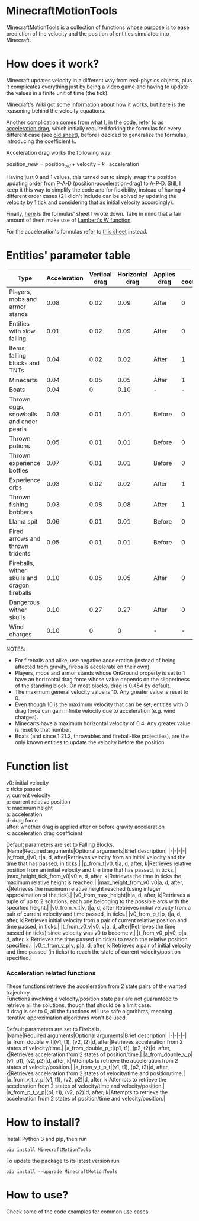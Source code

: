 # MinecraftMotionTools
MinecraftMotionTools is a collection of functions whose purpose is to ease prediction of the velocity and the position of entities simulated into Minecraft.
# How does it work?
Minecraft updates velocity in a different way from real-physics objects, plus it complicates everything just by being a video game and having to update the values in a finite unit of time (the tick).

Minecraft's Wiki got [some information](https://minecraft.wiki/w/Entity#Motion_of_entities) about how it works, but [here](https://hackmd.io/ySiQhr_SSUatNc6qAkbFcw) is the reasoning behind the velocity equations.

Another complication comes from what I, in the code, refer to as [acceleration drag](https://minecraft.wiki/w/Entity?oldid=3063842#cite_note-gravityBefore-5), which initially required forking the formulas for every different case (see [old sheet](https://hackmd.io/V9oMODQbT5mBA-o4OM76pA)), before I decided to generalize the formulas, introducing the coefficient `k`.

Acceleration drag works the following way:

$\text{position}\_{new}=\text{position}_{old}+\text{velocity}-k\cdot\text{acceleration}$

Having just 0 and 1 values, this turned out to simply swap the position updating order from P-A-D (position-acceleration-drag) to A-P-D. Still, I keep it this way to simplify the code and for flexibility, instead of having 4 different order cases (2 I didn't include can be solved by updating the velocity by 1 tick and considering that as initial velocity accordingly).

Finally, [here](https://hackmd.io/1t0ACyplTDKSgo-a1jA7nQ) is the formulas' sheet I wrote down. Take in mind that a fair amount of them make use of [Lambert's W function](https://en.wikipedia.org/wiki/Lambert_W_function).

For the acceleration's formulas refer to [this sheet](https://hackmd.io/vvFAdzekSn6R7vc9Mw8lxg?view) instead.
# Entities' parameter table
|Type|Acceleration|Vertical drag|Horizontal drag|Applies drag|k coefficient|
|-|-|-|-|-|-|
|Players, mobs and armor stands|0.08|0.02|0.09|After|0|
|Entities with slow falling|0.01|0.02|0.09|After|0|
|Items, falling blocks and TNTs|0.04|0.02|0.02|After|1|
|Minecarts|0.04|0.05|0.05|After|1|
|Boats|0.04|0|0.10|-|-|
|Thrown eggs, snowballs and ender pearls|0.03|0.01|0.01|Before|0|
|Thrown potions|0.05|0.01|0.01|Before|0|
|Thrown experience bottles|0.07|0.01|0.01|Before|0|
|Experience orbs|0.03|0.02|0.02|After|1|
|Thrown fishing bobbers|0.03|0.08|0.08|After|1|
|Llama spit|0.06|0.01|0.01|Before|0|
|Fired arrows and thrown tridents|0.05|0.01|0.01|Before|0|
|Fireballs, wither skulls and dragon fireballs|0.10|0.05|0.05|After|0|
|Dangerous wither skulls|0.10|0.27|0.27|After|0|
|Wind charges|0.10|0|0|-|-|

NOTES:
- For fireballs and alike, use negative acceleration (instead of being affected from gravity, fireballs accelerate on their own).
- Players, mobs and armor stands whose OnGround property is set to 1 have an horizontal drag force whose value depends on the slipperiness of the standing block. On most blocks, drag is 0.454 by default.
- The maximum general velocity value is 10. Any greater value is reset to 0.
- Even though 10 is the maximum velocity that can be set, entities with 0 drag force can gain infinite velocity due to acceleration (e.g. wind charges).
- Minecarts have a maximum horizontal velocity of 0.4. Any greater value is reset to that number.
- Boats (and since 1.21.2, throwables and fireball-like projectiles), are the only known entities to update the velocity before the position.
# Function list
v0: initial velocity<br>
t: ticks passed<br>
v: current velocity<br>
p: current relative position<br>
h: maximum height<br>
a: acceleration<br>
d: drag force<br>
after: whether drag is applied after or before gravity acceleration<br>
k: acceleration drag coefficient<br>

Default parameters are set to Falling Blocks.<br>
|Name|Required arguments|Optional arguments|Brief description|
|-|-|-|-|
|v_from_t|v0, t|a, d, after|Retrieves velocity from an initial velocity and the time that has passed, in ticks.|
|p_from_t|v0, t|a, d, after, k|Retrieves relative position from an initial velocity and the time that has passed, in ticks.|
|max_height_tick_from_v0|v0|a, d, after, k|Retrieves the time in ticks the maximum relative height is reached.|
|max_height_from_v0|v0|a, d, after, k|Retrieves the maximum relative height reached (using integer approximation of the tick).|
|v0_from_max_height|h|a, d, after, k|Retrieves a tuple of up to 2 solutions, each one belonging to the possible arcs with the specified height.|
|v0_from_v_t|v, t|a, d, after|Retrieves initial velocity from a pair of current velocity and time passed, in ticks.|
|v0_from_p_t|p, t|a, d, after, k|Retrieves initial velocity from a pair of current relative position and time passed, in ticks.|
|t_from_v0_v|v0, v|a, d, after|Retrieves the time passed (in ticks) since velocity was v0 to become v.|
|t_from_v0_p|v0, p|a, d, after, k|Retrieves the time passed (in ticks) to reach the relative position specified.|
|v0_t_from_v_p|v, p|a, d, after, k|Retrieves a pair of initial velocity and time passed (in ticks) to reach the state of current velocity/position specified.|
### Acceleration related functions
These functions retrieve the acceleration from 2 state pairs of the wanted trajectory.<br>
Functions involving a velocity/position state pair are not guaranteed to retrieve all the solutions, though that should be a limit case.<br>
If drag is set to 0, all the functions will use safe algorithms, meaning iterative approximation algorithms won't be used.

Default parameters are set to Fireballs.<br>
|Name|Required arguments|Optional arguments|Brief description|
|-|-|-|-|
|a_from_double_v_t|(v1, t1), (v2, t2)|d, after|Retrieves acceleration from 2 states of velocity/time.|
|a_from_double_p_t|(p1, t1), (p2, t2)|d, after, k|Retrieves acceleration from 2 states of position/time.|
|a_from_double_v_p|(v1, p1), (v2, p2)|d, after, k|Attempts to retrieve the acceleration from 2 states of velocity/position.|
|a_from_v_t_p_t|(v1, t1), (p2, t2)|d, after, k|Retrieves acceleration from 2 states of velocity/time and position/time.|
|a_from_v_t_v_p|(v1, t1), (v2, p2)|d, after, k|Attempts to retrieve the acceleration from 2 states of velocity/time and velocity/position.|
|a_from_p_t_v_p|(p1, t1), (v2, p2)|d, after, k|Attempts to retrieve the acceleration from 2 states of position/time and velocity/position.|
# How to install?
Install Python 3 and pip, then run
```
pip install MinecraftMotionTools
```
To update the package to its latest version run
```
pip install --upgrade MinecraftMotionTools
```
# How to use?

Check some of the code examples for common use cases.


